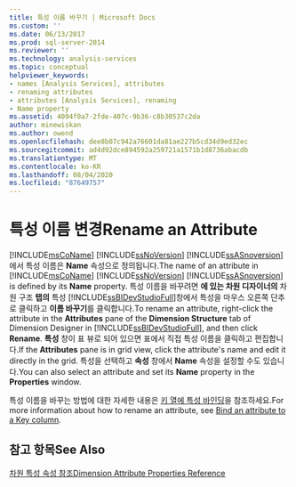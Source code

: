 ```yaml
---
title: 특성 이름 바꾸기 | Microsoft Docs
ms.custom: ''
ms.date: 06/13/2017
ms.prod: sql-server-2014
ms.reviewer: ''
ms.technology: analysis-services
ms.topic: conceptual
helpviewer_keywords:
- names [Analysis Services], attributes
- renaming attributes
- attributes [Analysis Services], renaming
- Name property
ms.assetid: 4094f0a7-2fde-407c-9b36-c8b30537c2da
author: minewiskan
ms.author: owend
ms.openlocfilehash: dee8b07c942a76601da81ae227b5cd34d9ed32ec
ms.sourcegitcommit: ad4d92dce894592a259721a1571b1d8736abacdb
ms.translationtype: MT
ms.contentlocale: ko-KR
ms.lasthandoff: 08/04/2020
ms.locfileid: "87649757"
---
```

# <a name="rename-an-attribute"></a><span data-ttu-id="e3e8e-102">특성 이름 변경</span><span class="sxs-lookup"><span data-stu-id="e3e8e-102">Rename an Attribute</span></span>
  <span data-ttu-id="e3e8e-103">[!INCLUDE[msCoName](../../includes/msconame-md.md)] [!INCLUDE[ssNoVersion](../../includes/ssnoversion-md.md)] [!INCLUDE[ssASnoversion](../../includes/ssasnoversion-md.md)] 에서 특성 이름은 **Name** 속성으로 정의됩니다.</span><span class="sxs-lookup"><span data-stu-id="e3e8e-103">The name of an attribute in [!INCLUDE[msCoName](../../includes/msconame-md.md)] [!INCLUDE[ssNoVersion](../../includes/ssnoversion-md.md)] [!INCLUDE[ssASnoversion](../../includes/ssasnoversion-md.md)] is defined by its **Name** property.</span></span> <span data-ttu-id="e3e8e-104">특성 이름을 바꾸려면 **에 있는 차원 디자이너의** 차원 구조 **탭의** 특성 [!INCLUDE[ssBIDevStudioFull](../../includes/ssbidevstudiofull-md.md)]창에서 특성을 마우스 오른쪽 단추로 클릭하고 **이름 바꾸기**를 클릭합니다.</span><span class="sxs-lookup"><span data-stu-id="e3e8e-104">To rename an attribute, right-click the attribute in the **Attributes** pane of the **Dimension Structure** tab of Dimension Designer in [!INCLUDE[ssBIDevStudioFull](../../includes/ssbidevstudiofull-md.md)], and then click **Rename**.</span></span> <span data-ttu-id="e3e8e-105">**특성** 창이 표 뷰로 되어 있으면 표에서 직접 특성 이름을 클릭하고 편집합니다.</span><span class="sxs-lookup"><span data-stu-id="e3e8e-105">If the **Attributes** pane is in grid view, click the attribute's name and edit it directly in the grid.</span></span> <span data-ttu-id="e3e8e-106">특성을 선택하고 **속성** 창에서 **Name** 속성을 설정할 수도 있습니다.</span><span class="sxs-lookup"><span data-stu-id="e3e8e-106">You can also select an attribute and set its **Name** property in the **Properties** window.</span></span>  
  
 <span data-ttu-id="e3e8e-107">특성 이름을 바꾸는 방법에 대한 자세한 내용은 [키 열에 특성 바인딩](attribute-properties-bind-an-attribute-to-a-key-column.md)을 참조하세요.</span><span class="sxs-lookup"><span data-stu-id="e3e8e-107">For more information about how to rename an attribute, see [Bind an attribute to a Key column](attribute-properties-bind-an-attribute-to-a-key-column.md).</span></span>  
  
## <a name="see-also"></a><span data-ttu-id="e3e8e-108">참고 항목</span><span class="sxs-lookup"><span data-stu-id="e3e8e-108">See Also</span></span>  
 [<span data-ttu-id="e3e8e-109">차원 특성 속성 참조</span><span class="sxs-lookup"><span data-stu-id="e3e8e-109">Dimension Attribute Properties Reference</span></span>](dimension-attribute-properties-reference.md)  
  
  
